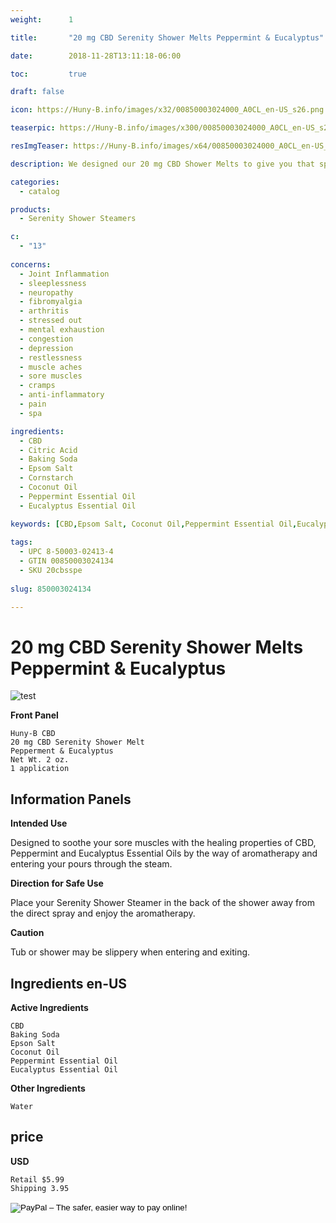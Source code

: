 ```yaml
---
weight:      1

title:       "20 mg CBD Serenity Shower Melts Peppermint & Eucalyptus"

date:        2018-11-28T13:11:18-06:00

toc:         true

draft: false

icon: https://Huny-B.info/images/x32/00850003024000_A0CL_en-US_s26.png

teaserpic: https://Huny-B.info/images/x300/00850003024000_A0CL_en-US_s26.jpg

resImgTeaser: https://Huny-B.info/images/x64/00850003024000_A0CL_en-US_s26.png

description: We designed our 20 mg CBD Shower Melts to give you that spa feeling and help soothe your sore muscles by taking advantage of the healing properties of CBD, Peppermint and Eucalyptus Essential Oils by using the steam to help enter your body. Educate Yourself. Learn more now about research regarding active ingredients.

categories: 
  - catalog

products: 
  - Serenity Shower Steamers

c:
  - "13"
  
concerns:
  - Joint Inflammation
  - sleeplessness
  - neuropathy
  - fibromyalgia
  - arthritis
  - stressed out
  - mental exhaustion
  - congestion
  - depression
  - restlessness
  - muscle aches
  - sore muscles
  - cramps
  - anti-inflammatory
  - pain
  - spa 

ingredients:
  - CBD
  - Citric Acid
  - Baking Soda
  - Epsom Salt
  - Cornstarch
  - Coconut Oil
  - Peppermint Essential Oil
  - Eucalyptus Essential Oil

keywords: [CBD,Epsom Salt, Coconut Oil,Peppermint Essential Oil,Eucalyptus Essential Oil,Joint Inflammation, sleeplessness,neuropathy,fibromyalgia, arthritis,stressed out,mental exhaustion, congestion,depression, refreshing, restlessness, muscle aches,sore muscles, cramps,anti-inflammatory, pain, spa, relief, bath bomb, aromatherapy, broad spectrum, full spectrum, hemp oil, soak, relaxing, soothe, steam, shower]
  
tags: 
  - UPC 8-50003-02413-4
  - GTIN 00850003024134
  - SKU 20cbsspe
  
slug: 850003024134

---
```

# 20 mg CBD Serenity Shower Melts Peppermint & Eucalyptus

![test](https://Huny-B.info/images/x300/00850003024000_A0CL_en-US_s26.jpg)

**Front Panel**

    Huny-B CBD
    20 mg CBD Serenity Shower Melt 
    Pepperment & Eucalyptus
    Net Wt. 2 oz.
    1 application
    
## Information Panels

**Intended Use**

Designed to soothe your sore muscles with the healing properties of CBD, Peppermint and Eucalyptus Essential Oils by the way of aromatherapy and entering your pours through the steam.

**Direction for Safe Use**

Place your Serenity Shower Steamer 
in the back of the shower away 
from the direct spray and enjoy the aromatherapy.

**Caution**

Tub or shower may be slippery when entering and exiting.

## Ingredients en-US 

**Active Ingredients**

    CBD
    Baking Soda
    Epson Salt
    Coconut Oil
    Peppermint Essential Oil
    Eucalyptus Essential Oil
    
**Other Ingredients**
    
    Water


## price

**USD**

    Retail $5.99
    Shipping 3.95

<form action="https://www.paypal.com/cgi-bin/webscr" method="post" target="_top">
<input type="hidden" name="cmd" value="_s-xclick">
<input type="hidden" name="hosted_button_id" value="3E7W4CMGEJJBN">
<input type="image" src="https://www.paypalobjects.com/en_US/GB/i/btn/btn_buynowCC_LG.gif" border="0" name="submit" alt="PayPal – The safer, easier way to pay online!">
<img alt="" border="0" src="https://www.paypalobjects.com/en_US/i/scr/pixel.gif" width="1" height="1">
</form>